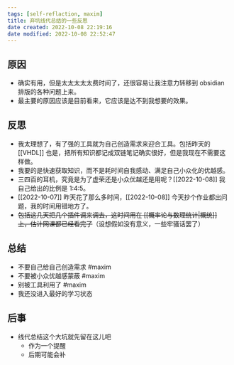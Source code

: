 ```yaml
---
tags: [self-reflaction, maxim]
title: 弃坑线代总结的一些反思
date created: 2022-10-08 22:19:16
date modified: 2022-10-08 22:52:47
---
```


## 原因
- 确实有用，但是太太太太太费时间了，还很容易让我注意力转移到 obsidian 排版的各种问题上来。
- 最主要的原因应该是目前看来，它应该是达不到我想要的效果。

## 反思

- 我太理想了，有了强的工具就为自己创造需求来迎合工具。包括昨天的 [[VHDL]] 也是，把所有知识都记成双链笔记确实很好，但是我现在不需要这样做。
- 我要的是快速获取知识，而不是耗时间自我感动、满足自己小众化的优越感。
- 三四百的耳机，究竟是为了虚荣还是小众优越还是用呢？[[2022-10-08]] 我自己给出的比例是 1:4:5。
- [[2022-10-07]] 昨天花了那么多时间，[[2022-10-08]] 今天抄个作业都出问题，我的时间用错地方了。
- ~~包括这几天把几个插件调来调去，这时间用在 [[概率论与数理统计|概统]] 上，估计网课都已经看完了~~（设想假如没有意义，一些牢骚话罢了）


## 总结

- 不要自己给自己创造需求 #maxim
- 不要被小众优越感蒙蔽 #maxim 
- 别被工具利用了 #maxim 
- 我还没进入最好的学习状态

## 后事
- 线代总结这个大坑就先留在这儿吧
	- 作为一个提醒
	- 后期可能会补
